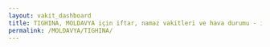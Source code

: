 ```yaml
---
layout: vakit_dashboard
title: TIGHINA, MOLDAVYA için iftar, namaz vakitleri ve hava durumu - ilçe/eyalet seç
permalink: /MOLDAVYA/TIGHINA/
---
```


<script type="text/javascript">
  var GLOBAL_COUNTRY = 'MOLDAVYA';
  var GLOBAL_CITY = 'TIGHINA';
  var GLOBAL_STATE = '';
  var lat = 72;
  var lon = 21;
</script>

